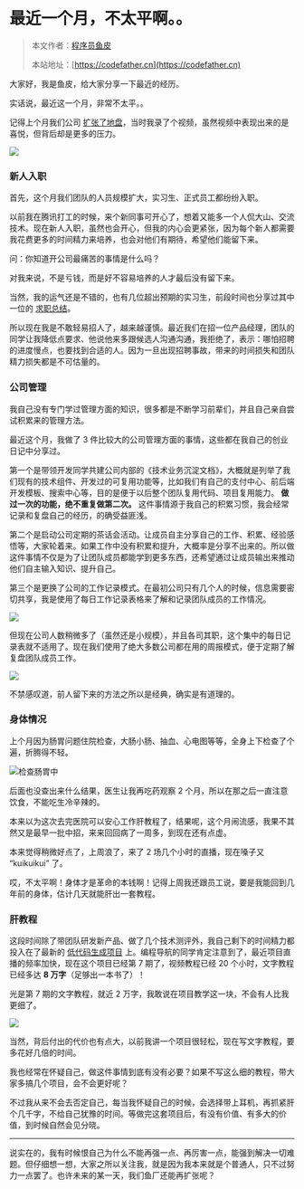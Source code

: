 # 最近一个月，不太平啊。。

> 本文作者：[程序员鱼皮](https://yuyuanweb.feishu.cn/wiki/Abldw5WkjidySxkKxU2cQdAtnah)
>
> 本站地址：[https://codefather.cn](https://codefather.cn)

大家好，我是鱼皮，给大家分享一下最近的经历。

实话说，最近这一个月，非常不太平。。

记得上个月我们公司 [扩张了地盘](https://mp.weixin.qq.com/s?__biz=MzI1NDczNTAwMA==&mid=2247553351&idx=1&sn=3baa823106ba889430f425d267c6b875&chksm=e9c2f6b0deb57fa610855261db5eb57c7ccc0c5b3d942d2185da2aa4d07c3c536f0dbea4cb0a&token=279023209&lang=zh_CN#rd)，当时我录了个视频，虽然视频中表现出来的是喜悦，但背后却是更多的压力。

![](https://pic.yupi.icu/1/640-20231217224555591.png)



### 新人入职

首先，这个月我们团队的人员规模扩大，实习生、正式员工都纷纷入职。

以前我在腾讯打工的时候，来个新同事可开心了，想着又能多一个人侃大山、交流技术。现在新人入职，虽然也会开心，但我的内心会更紧张，因为每个新人都需要我花费更多的时间精力来培养，也会对他们有期待，希望他们能留下来。

问：你知道开公司最痛苦的事情是什么吗？

对我来说，不是亏钱，而是好不容易培养的人才最后没有留下来。

当然，我的运气还是不错的，也有几位超出预期的实习生，前段时间也分享过其中一位的 [求职总结](https://mp.weixin.qq.com/s?__biz=MzI1NDczNTAwMA==&mid=2247554874&idx=1&sn=c663790efe7ebbfed56266b78336d655&chksm=e9c2f0cddeb579db0f4c3156b9d4647a856d0339aaac1666764fbe911d58df7913033f0f8b27&token=279023209&lang=zh_CN#rd)。

所以现在我是不敢轻易招人了，越来越谨慎。最近我们在招一位产品经理，团队的同学让我降低点要求、他说他来多跟候选人沟通沟通，我拒绝了，表示：哪怕招聘的进度慢点，也要找到合适的人。因为一旦出现招聘事故，带来的时间损失和团队精力损失都是不可估量的。



### 公司管理

我自己没有专门学过管理方面的知识，很多都是不断学习前辈们，并且自己亲自尝试积累来的管理方法。

最近这个月，我做了 3 件比较大的公司管理方面的事情，这些都在我自己的创业日记中分享过。

第一个是带领开发同学共建公司内部的《技术业务沉淀文档》，大概就是列举了我们现有的技术组件、开发过的可复用功能等，比如我们有自己的支付中心、前后端开发模板、搜索中心等，目的是便于以后整个团队复用代码、项目复用能力。 **做过一次的功能，绝不重复做第二次。** 这件事情源于我自己的积累习惯，我会经常记录和复盘自己的经历，的确受益匪浅。

第二个是启动公司定期的茶话会活动。让成员自主分享自己的工作、积累、经验感悟等，大家轮着来。如果工作中没有积累和提升，大概率是分享不出来的。所以做这件事情不仅是为了让团队成员都能学到更多东西，还希望通过让成员输出来推动他们自主输入知识、提升自己。

第三个是更换了公司的工作记录模式。在最初公司只有几个人的时候，信息需要密切共享，我是使用了每日工作记录表格来了解和记录团队成员的工作情况。

![](https://pic.yupi.icu/1/1&e=1706716799&s=jvymjjvyytyvmv&token=kIxbL07-8jAj8w1n4s9zv64FuZZNEATmlU_Vm6zD:oIxJihpwiBA6kWVhJ3bepqH1Yh4=.png)

但现在公司人数稍微多了（虽然还是小规模），并且各司其职，这个集中的每日记录表就不适用了。现在我们使用了绝大多数公司都在用的周报模式，便于定期了解复盘团队成员工作。 

![](https://pic.yupi.icu/1/1&e=1706716799&s=jvymjjvyytyvmv&token=kIxbL07-8jAj8w1n4s9zv64FuZZNEATmlU_Vm6zD:Lrwpu0o3Td6Qjy9fgn8p-pJnmMk=.png)

不禁感叹道，前人留下来的方法之所以是经典，确实是有道理的。



### 身体情况

上个月因为肠胃问题住院检查，大肠小肠、抽血、心电图等等，全身上下检查了个遍，折腾得不轻。

![检查肠胃中](https://pic.yupi.icu/1/75&e=1706716799&s=jvymjjvyytyvmv&token=kIxbL07-8jAj8w1n4s9zv64FuZZNEATmlU_Vm6zD:KM3jDN22YBT9oSgVCwhWjTNCA0o=.jpeg)

后面也没查出来什么结果，医生让我再吃药观察 2 个月，所以在那之后一直注意饮食，不能吃生冷辛辣的。

本来以为这次去完医院可以安心工作肝教程了，结果呢，这个月闹流感，我果不其然又是最早一批中招，来来回回病了一周多，到现在还有点虚。

本来觉得稍微好点了，上周浪了，来了 2 场几个小时的直播，现在嗓子又 “kuikuikui” 了。

哎，不太平啊！身体才是革命的本钱啊！记得上周我还跟员工说，要是我能回到几年前的身体，估计几天就能肝出一套教程。



### 肝教程

这段时间除了带团队研发新产品、做了几个技术测评外，我自己剩下的时间精力都投入在了最新的 [低代码生成项目](https://mp.weixin.qq.com/s?__biz=MzI1NDczNTAwMA==&mid=2247554978&idx=2&sn=f3ad98a74b224d51220465e55186016f&chksm=e9c2f055deb579439d0632753b13cee121481a13cb240cbf869fdc03f70227957e545ebec7a6&token=279023209&lang=zh_CN#rd) 上。编程导航的同学肯定注意到了，最近项目直播的频率加快，现在这个项目已经第 7 期了，视频教程已经 20 个小时，文字教程已经多达 **8 万字**（足够出一本书了）！

光是第 7 期的文字教程，就近 2 万字，我敢说在项目教学这一块，不会有人比我更细了。

![](https://pic.yupi.icu/1/image-20231217225941940.png)

当然，背后付出的代价也有点大，以前我讲一个项目很轻松，现在写文字教程，要多花好几倍的时间。

我也经常在怀疑自己，做这件事情到底有没有必要？如果不写这么细的教程，带大家多搞几个项目，会不会更好呢？

不过我从来不会去否定自己，每当我怀疑自己的时候，会选择带上耳机，再抓紧肝个几千字，不给自己犹豫的时间。等做完这套项目后，有没有价值、有多大的价值，到时候自然会见分晓。



---



说实在的，我有时候恨自己为什么不能再强一点、再厉害一点，能强到解决一切难题。但仔细想一想，大家之所以关注我，就是因为我本来就是个普通人，只不过努力一点罢了。也许未来的某一天，我们鱼厂还能再扩张呢？